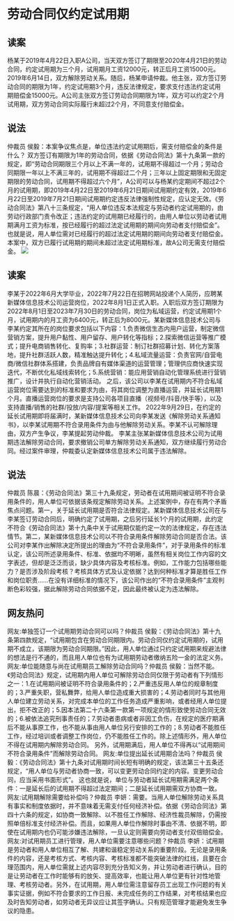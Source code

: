 # 劳动合同仅约定试用期
## 读案 
杨某于2019年4月22日入职A公司，当天双方签订了期限至2020年4月21日的劳动合同，约定试用期为三个月，试用期月工资12000元，转正后月工资15000元。2019年6月14日，双方解除劳动关系。随后，杨某申请仲裁。他主张，双方签订劳动合同的期限为1年，约定试用期3个月，违反法律规定，要求支付违法约定试用期赔偿金15000元。A公司主张双方签订劳动合同期限为1年，双方可以约定2个月试用期，双方劳动合同实际履行未超过2个月，不同意支付赔偿金。
## 说法 
仲裁员 侯毅：本案争议焦点是，单位违法约定试用期后，需支付赔偿金的条件是什么？
双方签订有期限为1年的劳动合同，依据《劳动合同法》第十九条第一款的规定，即“劳动合同期限三个月以上不满一年的，试用期不得超过一个月；劳动合同期限一年以上不满三年的，试用期不得超过二个月；三年以上固定期限和无固定期限的劳动合同，试用期不得超过六个月”，A公司可以与杨某约定期间不超过2个月的试用期，即2019年4月22日至2019年6月21日期间试用期约定有效，2019年6月22日至2019年7月21日期间试用期约定违反法律强制性规定，应认定无效。《劳动合同法》第八十三条规定，“用人单位违反本法规定与劳动者约定试用期的，由劳动行政部门责令改正；违法约定的试用期已经履行的，由用人单位以劳动者试用期满月工资为标准，按已经履行的超过法定试用期的期间向劳动者支付赔偿金”。也就是说，用人单位需对已经履行的超过法定试用期的期间向劳动者支付赔偿金。本案中，双方已履行试用期的期间未超过法定试用期标准，故A公司无需支付赔偿金。
<img src="http://5b0988e595225.cdn.sohucs.com/images/20181029/c2229075cefd4032963deacdd16213a5.jpeg">
## 读案 
李某于2022年6月大学毕业，2022年7月22日在招聘网站投递个人简历，应聘某新媒体信息技术公司运营岗位，2022年8月1日正式入职。入职后双方签订期限为2022年8月1日至2023年7月30日的劳动合同，岗位为私域运营，约定试用期1个月，试用期内的月工资为6400元，转正后为8000元。某新媒体信息技术公司与李某约定其所在的岗位要求包括以下内容：1.负责微信生态内用户运营，制定微信营销方案，提升用户黏性、用户留存、用户转化等指标；2.探索微信运营等推广模式；提升电商销售转化、复购率；3.社群运营：制订社群招募计划、转化方案落地，提升社群活跃人数，精准触达提升转化；4.私域流量运营：负责官网/自营电商/微信社群体系搭建，负责品牌自有媒体渠道的运营管理；管理供应商快速实现迭代，不断优化私域线索转化；5.系统营销：能应用营销自动化管理系统进行营销推广，设计并执行自动化营销活动。
之后，该公司以李某在试用期内不符合私域运营岗位需要达到的标准和要求为由，将其岗位调整为直播运营，并延长试用期1个月。直播运营岗位的要求是支持公司各项目直播（视频号/抖音/快手等），以及支持直播/销售的社群/投放/内容/提案等相关工作。
2022年9月29日，在约定的延长试用期即将届满时，某新媒体信息技术公司向李某发送《解除劳动关系通知书》，以李某试用期不符合录用条件为由与他解除劳动关系。李某不认可解除理由，双方产生争议，李某提起劳动仲裁。
李某主张某新媒体信息技术公司为试用期违法解除劳动合同，要求撤销公司单方解除劳动关系通知，双方继续履行劳动合同。经过案件审理，仲裁委认定新媒体信息技术公司属于违法解除。
## 说法 
仲裁员 陈晨：《劳动合同法》第三十九条规定，劳动者在试用期间被证明不符合录用条件的，用人单位可依据该条规定解除劳动关系。上述案例中，存在有两个矛盾焦点问题。第一，关于延长试用期是否符合法律规定。某新媒体信息技术公司在与李某签订劳动合同后，明确约定了试用期，之后另行延长1个月的试用期，此约定不符合《劳动合同法》第十九条中关于试用期仅能约定一次的法律规定，存在违法情节。第二，某新媒体信息技术公司以不符合录用条件解除劳动合同是否合法。该公司对李某作出解除决定所提出的理由为“不符合录用条件”，对于录用条件的标准认定，该公司所述录用条件、标准、依据均不明晰，虽然有相关岗位工作内容的文字表述，但却是泛泛而谈，缺少具体内容及考核标准。例如，工作能力包括哪些能力？是否涉及阶段考核？考核具体方式及认定依据？达到何种标准才算是胜任工作和岗位职责……在没有详细标准的情况下，该公司作出的“不符合录用条件”主观判断色彩较强，据此解除劳动合同依据不足，因此最终被认定为违法解除。
## 网友热问 
网友:单独签订一个试用期劳动合同可以吗？仲裁员 侯毅：《劳动合同法》第十九条第四款规定，“试用期包含在劳动合同期限内。劳动合同仅约定试用期的，试用期不成立，该期限为劳动合同期限。”因此，用人单位通过只约定试用期来规避法律的想法是行不通的，而且用人单位也有为试用期劳动者缴纳五险一金的法定义务。
网友:单位能随意与尚在试用期员工解除劳动合同吗？仲裁员 侯毅：当然不能。《劳动合同法》规定，试用期内用人单位可解除劳动合同仅限于劳动者有下列情形之一：1.在试用期间被证明不符合录用条件的；2.严重违反用人单位的规章制度的；3.严重失职，营私舞弊，给用人单位造成重大损害的；4.劳动者同时与其他用人单位建立劳动关系，对完成本单位的工作任务造成严重影响，或者经用人单位提出，拒不改正的；5.因本法第二十六条第一款第一项规定的情形致使劳动合同无效的；6.被依法追究刑事责任的；7.劳动者患病或者非因工负伤，在规定的医疗期满后不能从事原工作，也不能从事由用人单位另行安排的工作的；8.劳动者不能胜任工作，经过培训或者调整工作岗位，仍不能胜任工作的。除上述情形外，用人单位不得在试用期内解除劳动合同。
另外，试用期满后，用人单位不得再以“试用期间不符合录用条件”而解除劳动合同。
网友:单位提出延长试用期合法吗？仲裁员 侯毅：《劳动合同法》第十九条对试用期时间长短有明确的规定，该法第三十五条还规定，“用人单位与劳动者协商一致，可以变更劳动合同约定的内容。变更劳动合同，应当采用书面形式”。
这也就是说，单位与劳动者延长试用期需满足两个条件：一是延长后的试用期不得超过法定期间；二是延长试用期需双方协商一致。
网友:试用期解除需要给补偿吗？仲裁员 李妍：需要。当用人单位解除劳动关系具有事实和制度依据时，并不意味着无需支付任何经济补偿。依据《劳动合同法》第四十六条的规定，如协商一致解除、以不胜任工作解除、经济性裁员解除，仍需按照单倍标准支付经济补偿。而且，如果用人单位作解除时事由不清、依据不明，即使在试用期内也仍可能涉嫌违法解除，一旦认定则需要向劳动者支付双倍赔偿金。
网友:对试用期员工进行管理，用人单位需要注意哪些问题？仲裁员 李妍：试用期是劳动者和用人单位相互了解、共建和谐稳定劳动关系的重要阶段。无论是录用条件的内容，还是考核方式、考核内容、考核标准都不能突破法律的红线，且要在合理范围内，用人单位需就上述内容尽到充分告知义务，并让劳动者进行确认，目的是让劳动者在工作时能够有的放矢、提高效率，也能让用人单位更有针对性地管理、考核劳动者。另外，在试用期，用人单位需注意留存员工出现工作问题的有关事实证据，例如不符合要求的工作日报、未完成任务的工作结果，对考核结果也应及时告知劳动者，如劳动者无异议应让其签字确认。只有规范管理才能避免发生争议的隐患。